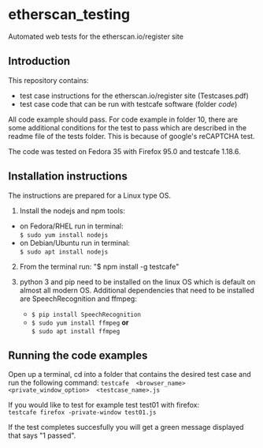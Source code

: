 # etherscan_testing
Automated web tests for the etherscan.io/register site


Introduction
------------

This repository contains:
- test case instructions for the etherscan.io/register site (Testcases.pdf)
- test case code that can be run with testcafe software (folder *code*)

All code example should pass. For code example in folder 10, there are some
additional conditions for the test to pass which are described in the readme
file of the tests folder. This is because of google's reCAPTCHA test.

The code was tested on Fedora 35 with Firefox 95.0 and testcafe 1.18.6. 


Installation instructions
-------------------------
The instructions are prepared for a Linux type OS.

1. Install the nodejs and npm tools:
- on Fedora/RHEL run in terminal: <br>
  `$ sudo yum install nodejs`
- on Debian/Ubuntu run in terminal: <br>
  `$ sudo apt install nodejs`

2. From the terminal run: "$ npm install -g testcafe"

3. python 3 and pip need to be installed on the linux OS which
   is default on almost all modern OS. Additional dependencies that
   need to be installed are SpeechRecognition and ffmpeg:<br>
   - `$ pip install SpeechRecognition`<br>
   - `$ sudo yum install ffmpeg` **or** <br>
     `$ sudo apt install ffmpeg`


Running the code examples
-------------------------

Open up a terminal, cd into a folder that contains the desired test case
and run the following command: 
`testcafe  <browser_name>  <private_window_option>  <testcase_name>.js`

If you would like to test for example test test01 with firefox:<br>
`testcafe firefox -private-window test01.js`

If the test completes succesfully you will get a green message displayed that says "1 passed".
